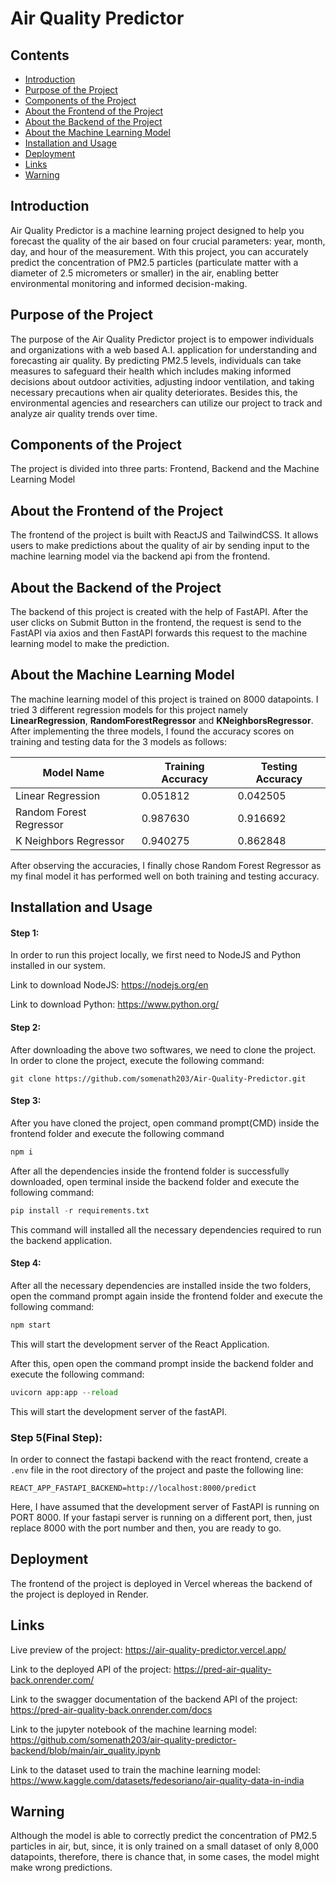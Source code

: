 # Air Quality Predictor

## Contents

- [Introduction](#Introduction)
- [Purpose of the Project](#Purpose-of-the-Project)
- [Components of the Project](#Components-of-the-Project)
- [About the Frontend of the Project](#About-the-Frontend-of-the-Project)
- [About the Backend of the Project](#About-the-Backend-of-the-Project)
- [About the Machine Learning Model](#About-the-Machine-Learning-Model)
- [Installation and Usage](#Installation-and-Usage)
- [Deployment](#Deployment)
- [Links](#Links)
- [Warning](#Warning)


## Introduction 

Air Quality Predictor is a machine learning project designed to help you forecast the quality of the air based on four crucial parameters: year, month, day, and hour of the measurement. 
With this project, you can accurately predict the concentration of PM2.5 particles (particulate matter with a diameter of 2.5 micrometers or smaller) in the air, enabling better environmental monitoring 
and informed decision-making.

## Purpose of the Project

The purpose of the Air Quality Predictor project is to empower individuals and organizations with a web based A.I. application for understanding and forecasting air quality. By predicting PM2.5 levels, individuals can take measures to safeguard their health which includes making informed decisions about outdoor activities, adjusting indoor ventilation, and taking necessary precautions when air quality deteriorates. Besides this, the environmental agencies and researchers can utilize our project to track and analyze air quality trends over time.


## Components of the Project

The project is divided into three parts: Frontend, Backend and the Machine Learning Model

## About the Frontend of the Project

The frontend of the project is built with ReactJS and TailwindCSS. It allows users to make predictions about the quality of air by sending input to the machine learning model via the backend api from the frontend.

## About the Backend of the Project

The backend of this project is created with the help of FastAPI. After the user clicks on Submit Button in the frontend, the request is send to the FastAPI via axios and then FastAPI forwards this request to the machine learning model to make the prediction.

## About the Machine Learning Model

The machine learning model of this project is trained on 8000 datapoints. I tried 3 different regression models for this project namely **LinearRegression**, **RandomForestRegressor** and **KNeighborsRegressor**. After implementing the three models, I found the accuracy scores on training and testing data for the 3 models as follows:

| Model Name | Training Accuracy | Testing Accuracy |
|----------|----------|----------|
| Linear Regression | 0.051812	 | 0.042505 |
| Random Forest Regressor | 0.987630 | 0.916692 |
| K Neighbors Regressor | 0.940275 | 0.862848 |

After observing the accuracies, I finally chose Random Forest Regressor as my final model it has performed well on both training and testing accuracy.

## Installation and Usage

#### Step 1:
In order to run this project locally, we first need to NodeJS and Python installed in our system.

Link to download NodeJS: https://nodejs.org/en

Link to download Python: https://www.python.org/

#### Step 2:

After downloading the above two softwares, we need to clone the project. In order to clone the project, execute the following command:

```git
git clone https://github.com/somenath203/Air-Quality-Predictor.git
```

#### Step 3:

After you have cloned the project, open command prompt(CMD) inside the frontend folder and execute the following command

```javascript
npm i
```

After all the dependencies inside the frontend folder is successfully downloaded, open terminal inside the backend folder and execute the following command:

```python
pip install -r requirements.txt
```

This command will installed all the necessary dependencies required to run the backend application.

#### Step 4:

After all the necessary dependencies are installed inside the two folders, open the command prompt again inside the frontend folder and execute the following command:

```js
npm start
```

This will start the development server of the React Application.

After this, open open the command prompt inside the backend folder and execute the following command:

```py
uvicorn app:app --reload
```

This will start the development server of the fastAPI.

### Step 5(Final Step):
In order to connect the fastapi backend with the react frontend, create a `.env` file in the root directory of the project and paste the following line:

```env
REACT_APP_FASTAPI_BACKEND=http://localhost:8000/predict
```
Here, I have assumed that the development server of FastAPI is running on PORT 8000. If your fastapi server is running on a different port, then, just replace 8000 with the port number and then, you are ready to go.

## Deployment

The frontend of the project is deployed in Vercel whereas the backend of the project is deployed in Render.

## Links

Live preview of the project: https://air-quality-predictor.vercel.app/

Link to the deployed API of the project: https://pred-air-quality-back.onrender.com/

Link to the swagger documentation of the backend API of the project: https://pred-air-quality-back.onrender.com/docs

Link to the jupyter notebook of the machine learning model: https://github.com/somenath203/air-quality-predictor-backend/blob/main/air_quality.ipynb

Link to the dataset used to train the machine learning model: https://www.kaggle.com/datasets/fedesoriano/air-quality-data-in-india

## Warning

Although the model is able to correctly predict the concentration of PM2.5 particles in air, but, since, it is only trained on a small dataset of only 8,000 datapoints, therefore,
there is chance that, in some cases, the model might make wrong predictions.
